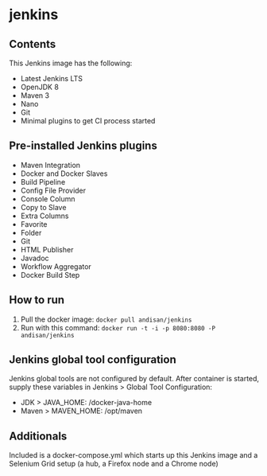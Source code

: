 # jenkins

## Contents
This Jenkins image has the following:
- Latest Jenkins LTS
- OpenJDK 8
- Maven 3
- Nano
- Git
- Minimal plugins to get CI process started

## Pre-installed Jenkins plugins
- Maven Integration
- Docker and Docker Slaves
- Build Pipeline
- Config File Provider
- Console Column
- Copy to Slave
- Extra Columns
- Favorite
- Folder
- Git
- HTML Publisher
- Javadoc
- Workflow Aggregator
- Docker Build Step

## How to run
1. Pull the docker image: `docker pull andisan/jenkins`
2. Run with this command: `docker run -t -i -p 8080:8080 -P andisan/jenkins`

## Jenkins global tool configuration
Jenkins global tools are not configured by default. After container is started, supply these variables in Jenkins > Global Tool Configuration:
* JDK > JAVA_HOME: /docker-java-home
* Maven > MAVEN_HOME: /opt/maven

## Additionals
Included is a docker-compose.yml which starts up this Jenkins image and a Selenium Grid setup (a hub, a Firefox node and a Chrome node)
